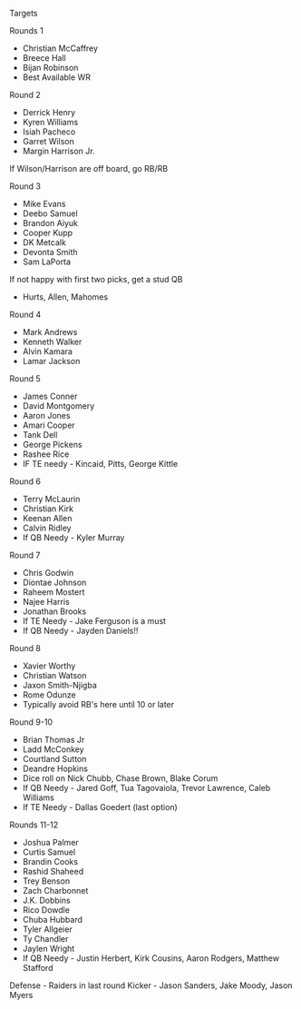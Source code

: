 Targets 

Rounds 1
- Christian McCaffrey
- Breece Hall
- Bijan Robinson
- Best Available WR

Round 2
- Derrick Henry
- Kyren Williams
- Isiah Pacheco
- Garret Wilson
- Margin Harrison Jr.

If Wilson/Harrison are off board, go RB/RB

Round 3
- Mike Evans
- Deebo Samuel
- Brandon Aiyuk
- Cooper Kupp
- DK Metcalk
- Devonta Smith
- Sam LaPorta

If not happy with first two picks, get a stud QB
- Hurts, Allen, Mahomes

Round 4
- Mark Andrews
- Kenneth Walker
- Alvin Kamara
- Lamar Jackson

Round 5
- James Conner
- David Montgomery
- Aaron Jones
- Amari Cooper
- Tank Dell
- George Pickens
- Rashee Rice
- IF TE needy - Kincaid, Pitts, George Kittle

Round 6
- Terry McLaurin
- Christian Kirk
- Keenan Allen
- Calvin Ridley
- If QB Needy - Kyler Murray

Round 7
- Chris Godwin
- Diontae Johnson
- Raheem Mostert
- Najee Harris
- Jonathan Brooks
- If TE Needy - Jake Ferguson is a must
- If QB Needy - Jayden Daniels!!

Round 8
- Xavier Worthy
- Christian Watson
- Jaxon Smith-Njigba
- Rome Odunze
- Typically avoid RB's here until 10 or later

Round 9-10
- Brian Thomas Jr
- Ladd McConkey
- Courtland Sutton
- Deandre Hopkins
- Dice roll on Nick Chubb, Chase Brown, Blake Corum
- If QB Needy - Jared Goff, Tua Tagovaiola, Trevor Lawrence, Caleb Williams
- If TE Needy - Dallas Goedert (last option)

Rounds 11-12
- Joshua Palmer
- Curtis Samuel
- Brandin Cooks
- Rashid Shaheed
- Trey Benson
- Zach Charbonnet
- J.K. Dobbins
- Rico Dowdle
- Chuba Hubbard
- Tyler Allgeier
- Ty Chandler
- Jaylen Wright
- If QB Needy - Justin Herbert, Kirk Cousins, Aaron Rodgers, Matthew Stafford

Defense - Raiders in last round
Kicker - Jason Sanders, Jake Moody, Jason Myers


